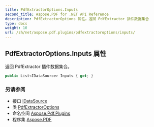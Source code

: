 ```yaml
---
title: PdfExtractorOptions.Inputs
second_title: Aspose.PDF for .NET API Reference
description: PdfExtractorOptions 属性。返回 PdfExtractor 插件数据集合
type: docs
weight: 10
url: /zh/net/aspose.pdf.plugins/pdfextractoroptions/inputs/
---
```

## PdfExtractorOptions.Inputs 属性

返回 PdfExtractor 插件数据集合。

```csharp
public List<IDataSource> Inputs { get; }
```

### 另请参阅

* 接口 [IDataSource](../../idatasource/)
* 类 [PdfExtractorOptions](../)
* 命名空间 [Aspose.Pdf.Plugins](../../../aspose.pdf.plugins/)
* 程序集 [Aspose.PDF](../../../)